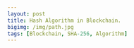 ```yaml
---
layout: post
title: Hash Algorithm in Blockchain.
bigimg: /img/path.jpg
tags: [Blockchain, SHA-256, Algorithm]
---
```


